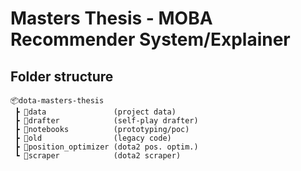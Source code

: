 # Masters Thesis - MOBA Recommender System/Explainer


## Folder structure
```
📦dota-masters-thesis
 ┣ 📂data               (project data)
 ┣ 📂drafter            (self-play drafter)
 ┣ 📂notebooks          (prototyping/poc)
 ┣ 📂old                (legacy code)
 ┣ 📂position_optimizer (dota2 pos. optim.)
 ┗ 📂scraper            (dota2 scraper)
```

